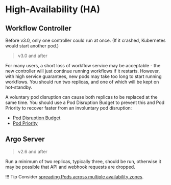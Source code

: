 # High-Availability (HA)

## Workflow Controller

Before v3.0, only one controller could run at once. (If it crashed, Kubernetes would start another pod.)

> v3.0 and after

For many users, a short loss of workflow service may be acceptable - the new controller will just continue running
workflows if it restarts.  However, with high service guarantees, new pods may take too long to start running workflows.
You should run two replicas, and one of which will be kept on hot-standby.

A voluntary pod disruption can cause both replicas to be replaced at the same time. You should use a Pod Disruption
Budget to prevent this and Pod Priority to recover faster from an involuntary pod disruption:

* [Pod Disruption Budget](https://kubernetes.io/docs/concepts/workloads/pods/disruptions/#pod-disruption-budgets)
* [Pod Priority](https://kubernetes.io/docs/concepts/scheduling-eviction/pod-priority-preemption/)

## Argo Server

> v2.6 and after

Run a minimum of two replicas, typically three, should be run, otherwise it may be possible that API and webhook requests are dropped.

!!! Tip
    Consider [spreading Pods across multiple availability zones](https://kubernetes.io/docs/concepts/scheduling-eviction/assign-pod-node/).
